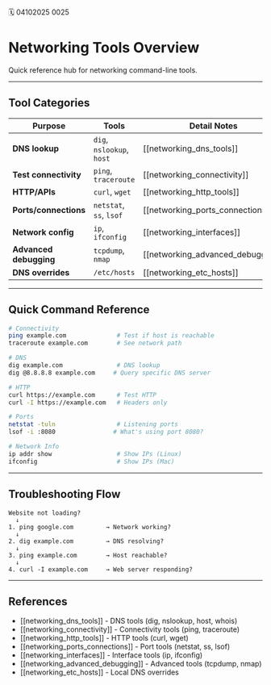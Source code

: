🗓️ 04102025 0025

# Networking Tools Overview

Quick reference hub for networking command-line tools.

---

## Tool Categories

| Purpose | Tools | Detail Notes |
|---------|-------|--------------|
| **DNS lookup** | `dig`, `nslookup`, `host` | [[networking_dns_tools]] |
| **Test connectivity** | `ping`, `traceroute` | [[networking_connectivity]] |
| **HTTP/APIs** | `curl`, `wget` | [[networking_http_tools]] |
| **Ports/connections** | `netstat`, `ss`, `lsof` | [[networking_ports_connections]] |
| **Network config** | `ip`, `ifconfig` | [[networking_interfaces]] |
| **Advanced debugging** | `tcpdump`, `nmap` | [[networking_advanced_debugging]] |
| **DNS overrides** | `/etc/hosts` | [[networking_etc_hosts]] |

---

## Quick Command Reference

```bash
# Connectivity
ping example.com              # Test if host is reachable
traceroute example.com        # See network path

# DNS
dig example.com               # DNS lookup
dig @8.8.8.8 example.com     # Query specific DNS server

# HTTP
curl https://example.com      # Test HTTP
curl -I https://example.com   # Headers only

# Ports
netstat -tuln                 # Listening ports
lsof -i :8080                # What's using port 8080?

# Network Info
ip addr show                  # Show IPs (Linux)
ifconfig                      # Show IPs (Mac)
```

---

## Troubleshooting Flow

```
Website not loading?
  ↓
1. ping google.com         → Network working?
  ↓
2. dig example.com         → DNS resolving?
  ↓
3. ping example.com        → Host reachable?
  ↓
4. curl -I example.com     → Web server responding?
```

---

## References

- [[networking_dns_tools]] - DNS tools (dig, nslookup, host, whois)
- [[networking_connectivity]] - Connectivity tools (ping, traceroute)
- [[networking_http_tools]] - HTTP tools (curl, wget)
- [[networking_ports_connections]] - Port tools (netstat, ss, lsof)
- [[networking_interfaces]] - Interface tools (ip, ifconfig)
- [[networking_advanced_debugging]] - Advanced tools (tcpdump, nmap)
- [[networking_etc_hosts]] - Local DNS overrides